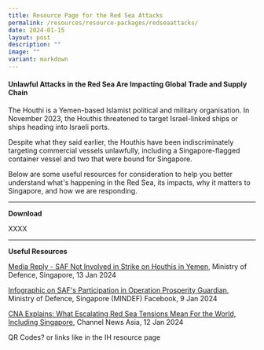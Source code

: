 ```yaml
---
title: Resource Page for the Red Sea Attacks
permalink: /resources/resource-packages/redseaattacks/
date: 2024-01-15
layout: post
description: ""
image: ""
variant: markdown
---
```

#### **Unlawful Attacks in the Red Sea Are Impacting Global Trade and Supply Chain**

The Houthi is a Yemen-based Islamist political and military organisation. In November 2023, the Houthis threatened to target Israel-linked ships or ships heading into Israeli ports.

Despite what they said earlier, the Houthis have been indiscriminately targeting commercial vessels unlawfully, including a Singapore-flagged container vessel and two that were bound for Singapore.

Below are some useful resources for consideration to help you better understand what's happening in the Red Sea, its impacts, why it matters to Singapore, and how we are responding.

****

**Download**

XXXX

****
**Useful Resources**

<a target="blank" href="https://www.mindef.gov.sg/web/portal/mindef/news-and-events/latest-releases/article-detail/2024/January/13jan24_mq">Media Reply - SAF Not Involved in Strike on Houthis in Yemen</a>, Ministry of Defence, Singapore, 13 Jan 2024

<a target="blank" href="https://www.facebook.com/story.php?story_fbid=766842798814374&amp;id=100064659825216&amp;mibextid=K8Wfd2">Infographic on SAF's Participation in Operation Prosperity Guardian</a>, Ministry of Defence, Singapore (MINDEF) Facebook, 9 Jan 2024

<a target="blank" href="https://www.channelnewsasia.com/world/red-sea-houthis-attacks-cna-explains-ships-trade-supply-chain-4026566">CNA Explains: What Escalating Red Sea Tensions Mean For the World, Including Singapore</a>, Channel News Asia, 12 Jan 2024



QR Codes? or links like in the IH resource page